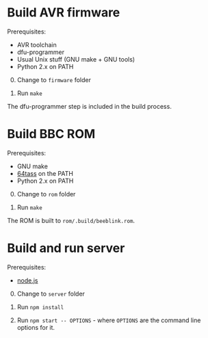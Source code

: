 # Build AVR firmware

Prerequisites:

* AVR toolchain
* dfu-programmer
* Usual Unix stuff (GNU make + GNU tools)
* Python 2.x on PATH

0. Change to `firmware` folder

1. Run `make`

The dfu-programmer step is included in the build process.

# Build BBC ROM

Prerequisites:

* GNU make
* [64tass](https://sourceforge.net/projects/tass64/) on the PATH
* Python 2.x on PATH

0. Change to `rom` folder

1. Run `make`

The ROM is built to `rom/.build/beeblink.rom`.

# Build and run server

Prerequisites:

* [node.js](https://nodejs.org/en/download/)

0. Change to `server` folder

1. Run `npm install`

2. Run `npm start -- OPTIONS` - where `OPTIONS` are the command line
   options for it.
